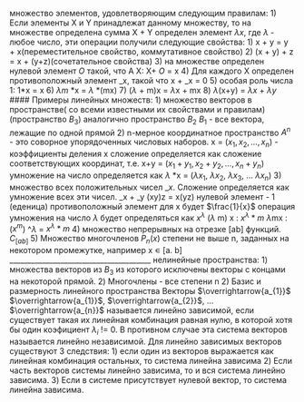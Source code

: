 множество элементов, удовлетворяющим следующим правилам:
	1) Если элементы X и Y принадлежат данному множеству, то на множестве определена сумма X + Y
	определен элемент $\lambda x$, где $\lambda$ - любое число, эти операции получили следующие свойства:
		1) x + y = y + x(переместительное свойство, коммутативное свойство)
		2) (x + y) + z = x + (y+z)(сочетательное свойства)
		3) на множестве определен нулевой элемент $O$ такой, что A X: X+ $O$ = x
		4) Для каждого X определен противоположный элемент _x, такой что x + _x = 0
		5) особая роль числа 1: 1*x = x
		6) $\lambda m$ *x = $\lambda$  *(mx)
		7) ($\lambda$ + m)x = $\lambda$x + mx
		8) $\lambda$(x+y) = $\lambda x$ + $\lambda y$
		#### Примеры линейных множеств:
		1) множество векторов в пространстве( со всеми известными их свойствами и правилам)
		(пространство $В_{3}$)
		аналогично пространство $B_{2}$ $B_{1}$ - все вектора, лежащие по одной прямой
		2) n-мерное координатное пространство $A^n$ - это соворное упорядоченных числовых наборов. x = ($x_{1}, x_{2}, \dots, x_{n}$) - коэффициенты деления x
		сложение определяется как сложение соответствующих координат, т.е. x+y = ($x_{1}+y_{1}, x_{2}+y_{2}, \dots, x_{n} + y_{n}$)
		умножение на число определяется как $\lambda$ *x = ($\lambda x_{1}$, $\lambda x_{2}$, $\lambda x_{3}$, ... $\lambda x_{n}$)
		3) множество всех положительных чисел _${x}$. Сложение определяется как умножение всех эти чисел. _x + _y
		(xy)z = x(yz)
		нулевой элемент - $1$ (еденица)
		противоположный элемент для x будет $\frac{1}{x}$ 
		операция умножения на число $\lambda$ будет определяться как $x^\lambda$ 
		($\lambda$ m) x : $x^\lambda*m$ 
		$\lambda$mx : ($x^m$) ^$\lambda$ = $x^\lambda*m$ 
		4) множество непрерывных на отрезке [ab] функций. $C_{[ab]}$ 
		5) Множество многочленов $P_{n}(x)$ степени не выше n, заданных на некотором промежутке, например x ∊ [a. b]
		_______________________________________
		нелинейные пространства:
		1) множества векторов из $B_{3}$ из которого исключены векторы с концами на некоторой прямой.
		2) Многочлены - все степени n
	2) Базис и размерность линейного пространства
	Векторы $\overrightarrow{a_{1}}$ $\overrightarrow{а_{1}}$, $\overrightarrow{а_{2}}$, ... $\overrightarrow{а_{n}}$ называется линейно зависимой, если существует такая их линейная комбинация равная нулю, в которой хотя бы один коэфициент $\lambda_{i}$ != 0. В противном случае эта система векторов называется линейно независимой.
	Для линейно зависимых векторов существуют 3 следствия:
		1) если один из векторов выражается как линейная комбинация остальных, то система линейна зависима
		2) Если часть векторов системы линейно зависима, то и вся система линейно зависима.
		3) Если в системе присутствует нулевой вектор, то система линейна зависима.
